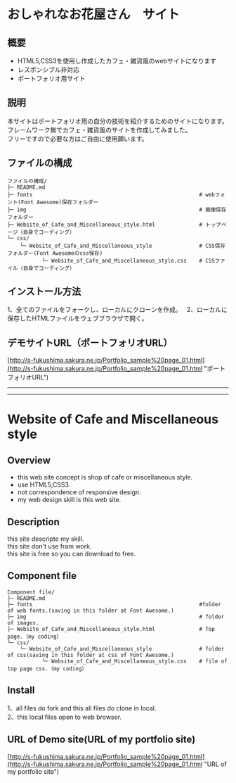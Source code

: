 # おしゃれなお花屋さん　サイト
## 概要
* HTML5,CSS3を使用し作成したカフェ・雑貨風のwebサイトになります
* レスポンシブル非対応
* ポートフォリオ用サイト
## 説明
本サイトはポートフォリオ用の自分の技術を紹介するためのサイトになります。  
フレームワーク無でカフェ・雑貨風のサイトを作成してみました。  
フリーですので必要な方はご自由に使用願います。  
## ファイルの構成
```
ファイルの構成/
├─ README.md
├─ fonts                                                     # webフォント(Font Awesome)保存フォルダー
├─ img                                                       # 画像保存フォルダー
├─ Website_of_Cafe_and_Miscellaneous_style.html              # トップページ（自身でコーディング）
└─ css/
    └─ Website_of_Cafe_and_Miscellaneous_style               # CSS保存フォルダー(Font Awesomeのcss保存)
           └─ Website_of_Cafe_and_Miscellaneous_style.css    # CSSファイル（自身でコーディング）
```
## インストール方法
1、全てのファイルをフォークし、ローカルにクローンを作成。  
2、ローカルに保存したHTMLファイルをウェブブラウザで開く。  
## デモサイトURL（ポートフォリオURL）
[http://s-fukushima.sakura.ne.jp/Portfolio_sample%20page_01.html](http://s-fukushima.sakura.ne.jp/Portfolio_sample%20page_01.html "ポートフォリオURL")

***
***

# Website of Cafe and Miscellaneous style
## Overview
* this web site concept is shop of cafe or miscellaneous style.
* use HTML5,CSS3.
* not correspondence of responsive design.
* my web design skill is this web site.
## Description
this site descripte my skill.  
this site don't use fram work.  
this site is free so you can download to free.  
## Component file
```
Component file/
├─ README.md
├─ fonts                                                     #folder of web fonts.(saving in this folder at Font Awesome.)
├─ img                                                       # folder of images. 
├─ Website_of_Cafe_and_Miscellaneous_style.html              # Top page.（my coding）
└─ css/
    └─ Website_of_Cafe_and_Miscellaneous_style               # folder of css(saving in this folder at css of Font Awesome.)
           └─ Website_of_Cafe_and_Miscellaneous_style.css    # file of top page css.（my coding）
```
## Install
1、all files do fork and this all files do clone in local.  
2、this local files open to web browser.  
## URL of Demo site(URL of my portfolio site)
[http://s-fukushima.sakura.ne.jp/Portfolio_sample%20page_01.html](http://s-fukushima.sakura.ne.jp/Portfolio_sample%20page_01.html "URL of my portfolio site")
